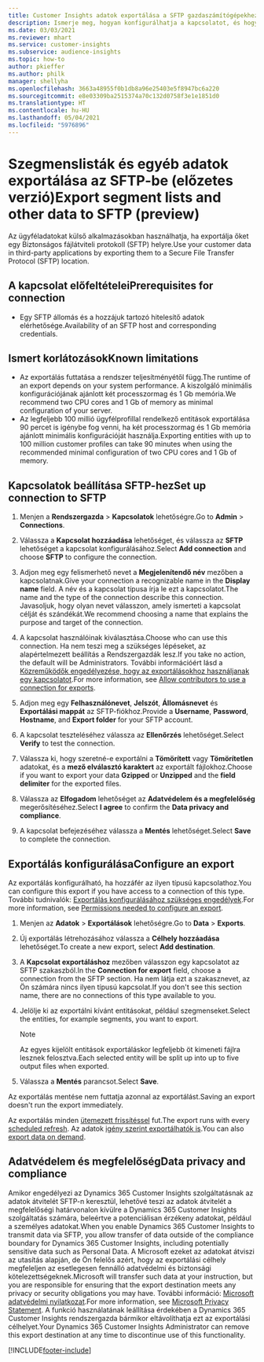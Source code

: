 ```yaml
---
title: Customer Insights adatok exportálása a SFTP gazdaszámítógépekhez
description: Ismerje meg, hogyan konfigurálhatja a kapcsolatot, és hogyan exportálhatja az SFTP helyre.
ms.date: 03/03/2021
ms.reviewer: mhart
ms.service: customer-insights
ms.subservice: audience-insights
ms.topic: how-to
author: pkieffer
ms.author: philk
manager: shellyha
ms.openlocfilehash: 3663a48955f0b1db8a96e25403e5f8947bc6a220
ms.sourcegitcommit: e8e03309ba2515374a70c132d0758f3e1e1851d0
ms.translationtype: HT
ms.contentlocale: hu-HU
ms.lasthandoff: 05/04/2021
ms.locfileid: "5976896"
---
```

# <a name="export-segment-lists-and-other-data-to-sftp-preview"></a><span data-ttu-id="7235b-103">Szegmenslisták és egyéb adatok exportálása az SFTP-be (előzetes verzió)</span><span class="sxs-lookup"><span data-stu-id="7235b-103">Export segment lists and other data to SFTP (preview)</span></span>

<span data-ttu-id="7235b-104">Az ügyféladatokat külső alkalmazásokban használhatja, ha exportálja őket egy Biztonságos fájlátviteli protokoll (SFTP) helyre.</span><span class="sxs-lookup"><span data-stu-id="7235b-104">Use your customer data in third-party applications by exporting them to a Secure File Transfer Protocol (SFTP) location.</span></span>

## <a name="prerequisites-for-connection"></a><span data-ttu-id="7235b-105">A kapcsolat előfeltételei</span><span class="sxs-lookup"><span data-stu-id="7235b-105">Prerequisites for connection</span></span>

- <span data-ttu-id="7235b-106">Egy SFTP állomás és a hozzájuk tartozó hitelesítő adatok elérhetősége.</span><span class="sxs-lookup"><span data-stu-id="7235b-106">Availability of an SFTP host and corresponding credentials.</span></span>

## <a name="known-limitations"></a><span data-ttu-id="7235b-107">Ismert korlátozások</span><span class="sxs-lookup"><span data-stu-id="7235b-107">Known limitations</span></span>

- <span data-ttu-id="7235b-108">Az exportálás futtatása a rendszer teljesítményétől függ.</span><span class="sxs-lookup"><span data-stu-id="7235b-108">The runtime of an export depends on your system performance.</span></span> <span data-ttu-id="7235b-109">A kiszolgáló minimális konfigurációjának ajánlott két processzormag és 1 Gb memória.</span><span class="sxs-lookup"><span data-stu-id="7235b-109">We recommend two CPU cores and 1 Gb of memory as minimal configuration of your server.</span></span> 
- <span data-ttu-id="7235b-110">Az legfeljebb 100 millió ügyfélprofillal rendelkező entitások exportálása 90 percet is igénybe fog venni, ha két processzormag és 1 Gb memória ajánlott minimális konfigurációját használja.</span><span class="sxs-lookup"><span data-stu-id="7235b-110">Exporting entities with up to 100 million customer profiles can take 90 minutes when using the recommended minimal configuration of two CPU cores and 1 Gb of memory.</span></span> 

## <a name="set-up-connection-to-sftp"></a><span data-ttu-id="7235b-111">Kapcsolatok beállítása SFTP-hez</span><span class="sxs-lookup"><span data-stu-id="7235b-111">Set up connection to SFTP</span></span>

1. <span data-ttu-id="7235b-112">Menjen a **Rendszergazda** > **Kapcsolatok** lehetőségre.</span><span class="sxs-lookup"><span data-stu-id="7235b-112">Go to **Admin** > **Connections**.</span></span>

1. <span data-ttu-id="7235b-113">Válassza a **Kapcsolat hozzáadása** lehetőséget, és válassza az **SFTP** lehetőséget a kapcsolat konfigurálásához.</span><span class="sxs-lookup"><span data-stu-id="7235b-113">Select **Add connection** and choose **SFTP** to configure the connection.</span></span>

1. <span data-ttu-id="7235b-114">Adjon meg egy felismerhető nevet a **Megjelenítendő név** mezőben a kapcsolatnak.</span><span class="sxs-lookup"><span data-stu-id="7235b-114">Give your connection a recognizable name in the **Display name** field.</span></span> <span data-ttu-id="7235b-115">A név és a kapcsolat típusa írja le ezt a kapcsolatot.</span><span class="sxs-lookup"><span data-stu-id="7235b-115">The name and the type of the connection describe this connection.</span></span> <span data-ttu-id="7235b-116">Javasoljuk, hogy olyan nevet válasszon, amely ismerteti a kapcsolat célját és szándékát.</span><span class="sxs-lookup"><span data-stu-id="7235b-116">We recommend choosing a name that explains the purpose and target of the connection.</span></span>

1. <span data-ttu-id="7235b-117">A kapcsolat használóinak kiválasztása.</span><span class="sxs-lookup"><span data-stu-id="7235b-117">Choose who can use this connection.</span></span> <span data-ttu-id="7235b-118">Ha nem teszi meg a szükséges lépéseket, az alapértelmezett beállítás a Rendszergazdák lesz.</span><span class="sxs-lookup"><span data-stu-id="7235b-118">If you take no action, the default will be Administrators.</span></span> <span data-ttu-id="7235b-119">További információért lásd a [Közreműködők engedélyezése, hogy az exportálásokhoz használjanak egy kapcsolatot](connections.md#allow-contributors-to-use-a-connection-for-exports).</span><span class="sxs-lookup"><span data-stu-id="7235b-119">For more information, see [Allow contributors to use a connection for exports](connections.md#allow-contributors-to-use-a-connection-for-exports).</span></span>

1. <span data-ttu-id="7235b-120">Adjon meg egy **Felhasználónevet**, **Jelszót**, **Állomásnevet** és **Exportálási mappát** az SFTP-fiókhoz.</span><span class="sxs-lookup"><span data-stu-id="7235b-120">Provide a **Username**, **Password**, **Hostname**, and **Export folder** for your SFTP account.</span></span>

1. <span data-ttu-id="7235b-121">A kapcsolat teszteléséhez válassza az **Ellenőrzés** lehetőséget.</span><span class="sxs-lookup"><span data-stu-id="7235b-121">Select **Verify** to test the connection.</span></span>

1. <span data-ttu-id="7235b-122">Válassza ki, hogy szeretné-e exportálni a **Tömörített** vagy **Tömörítetlen** adatokat, és a **mező elválasztó karaktert** az exportált fájlokhoz.</span><span class="sxs-lookup"><span data-stu-id="7235b-122">Choose if you want to export your data **Gzipped** or **Unzipped** and the **field delimiter** for the exported files.</span></span>

1. <span data-ttu-id="7235b-123">Válassza az **Elfogadom** lehetőséget az **Adatvédelem és a megfelelőség** megerősítéséhez.</span><span class="sxs-lookup"><span data-stu-id="7235b-123">Select **I agree** to confirm the **Data privacy and compliance**.</span></span>

1. <span data-ttu-id="7235b-124">A kapcsolat befejezéséhez válassza a **Mentés** lehetőséget.</span><span class="sxs-lookup"><span data-stu-id="7235b-124">Select **Save** to complete the connection.</span></span>

## <a name="configure-an-export"></a><span data-ttu-id="7235b-125">Exportálás konfigurálása</span><span class="sxs-lookup"><span data-stu-id="7235b-125">Configure an export</span></span>

<span data-ttu-id="7235b-126">Az exportálás konfigurálható, ha hozzáfér az ilyen típusú kapcsolathoz.</span><span class="sxs-lookup"><span data-stu-id="7235b-126">You can configure this export if you have access to a connection of this type.</span></span> <span data-ttu-id="7235b-127">További tudnivalók: [Exportálás konfigurálásához szükséges engedélyek](export-destinations.md#set-up-a-new-export).</span><span class="sxs-lookup"><span data-stu-id="7235b-127">For more information, see [Permissions needed to configure an export](export-destinations.md#set-up-a-new-export).</span></span>

1. <span data-ttu-id="7235b-128">Menjen az **Adatok** > **Exportálások** lehetőségre.</span><span class="sxs-lookup"><span data-stu-id="7235b-128">Go to **Data** > **Exports**.</span></span>

1. <span data-ttu-id="7235b-129">Új exportálás létrehozásához válassza a **Célhely hozzáadása** lehetőséget.</span><span class="sxs-lookup"><span data-stu-id="7235b-129">To create a new export, select **Add destination**.</span></span>

1. <span data-ttu-id="7235b-130">A **Kapcsolat exportáláshoz** mezőben válasszon egy kapcsolatot az SFTP szakaszból.</span><span class="sxs-lookup"><span data-stu-id="7235b-130">In the **Connection for export** field, choose a connection from the SFTP section.</span></span> <span data-ttu-id="7235b-131">Ha nem látja ezt a szakasznevet, az Ön számára nincs ilyen típusú kapcsolat.</span><span class="sxs-lookup"><span data-stu-id="7235b-131">If you don't see this section name, there are no connections of this type available to you.</span></span>

1. <span data-ttu-id="7235b-132">Jelölje ki az exportálni kívánt entitásokat, például szegmenseket.</span><span class="sxs-lookup"><span data-stu-id="7235b-132">Select the entities, for example segments, you want to export.</span></span>

   > [!NOTE]
   > <span data-ttu-id="7235b-133">Az egyes kijelölt entitások exportáláskor legfeljebb öt kimeneti fájlra lesznek felosztva.</span><span class="sxs-lookup"><span data-stu-id="7235b-133">Each selected entity will be split up into up to five output files when exported.</span></span> 

1. <span data-ttu-id="7235b-134">Válassza a **Mentés** parancsot.</span><span class="sxs-lookup"><span data-stu-id="7235b-134">Select **Save**.</span></span>

<span data-ttu-id="7235b-135">Az exportálás mentése nem futtatja azonnal az exportálást.</span><span class="sxs-lookup"><span data-stu-id="7235b-135">Saving an export doesn't run the export immediately.</span></span>

<span data-ttu-id="7235b-136">Az exportálás minden [ütemezett frissítéssel](system.md#schedule-tab) fut.</span><span class="sxs-lookup"><span data-stu-id="7235b-136">The export runs with every [scheduled refresh](system.md#schedule-tab).</span></span> <span data-ttu-id="7235b-137">Az adatok [igény szerint exportálhatók is](export-destinations.md#run-exports-on-demand).</span><span class="sxs-lookup"><span data-stu-id="7235b-137">You can also [export data on demand](export-destinations.md#run-exports-on-demand).</span></span> 

## <a name="data-privacy-and-compliance"></a><span data-ttu-id="7235b-138">Adatvédelem és megfelelőség</span><span class="sxs-lookup"><span data-stu-id="7235b-138">Data privacy and compliance</span></span>

<span data-ttu-id="7235b-139">Amikor engedélyezi az Dynamics 365 Customer Insights szolgáltatásnak az adatok átvitelét SFTP-n keresztül, lehetővé teszi az adatok átvitelét a megfelelőségi határvonalon kívülre a Dynamics 365 Customer Insights szolgáltatás számára, beleértve a potenciálisan érzékeny adatokat, például a személyes adatokat.</span><span class="sxs-lookup"><span data-stu-id="7235b-139">When you enable Dynamics 365 Customer Insights to transmit data via SFTP, you allow transfer of data outside of the compliance boundary for Dynamics 365 Customer Insights, including potentially sensitive data such as Personal Data.</span></span> <span data-ttu-id="7235b-140">A Microsoft ezeket az adatokat átviszi az utasítás alapján, de Ön felelős azért, hogy az exportálási célhely megfeleljen az esetlegesen fennálló adatvédelmi és biztonsági kötelezettségeknek.</span><span class="sxs-lookup"><span data-stu-id="7235b-140">Microsoft will transfer such data at your instruction, but you are responsible for ensuring that the export destination meets any privacy or security obligations you may have.</span></span> <span data-ttu-id="7235b-141">További információ: [Microsoft adatvédelmi nyilatkozat](https://go.microsoft.com/fwlink/?linkid=396732).</span><span class="sxs-lookup"><span data-stu-id="7235b-141">For more information, see [Microsoft Privacy Statement](https://go.microsoft.com/fwlink/?linkid=396732).</span></span>
<span data-ttu-id="7235b-142">A funkció használatának leállítása érdekében a Dynamics 365 Customer Insights rendszergazda bármikor eltávolíthatja ezt az exportálási célhelyet.</span><span class="sxs-lookup"><span data-stu-id="7235b-142">Your Dynamics 365 Customer Insights Administrator can remove this export destination at any time to discontinue use of this functionality.</span></span>

[!INCLUDE[footer-include](../includes/footer-banner.md)]
